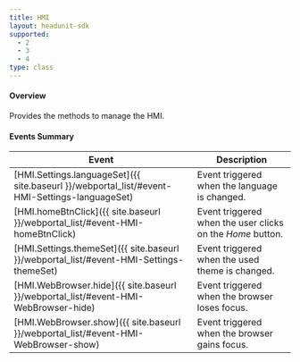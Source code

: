 ```yaml
---
title: HMI
layout: headunit-sdk
supported:
  - 2
  - 3
  - 4
type: class
---
```



#### Overview

Provides the methods to manage the HMI.

#### Events Summary

Event | Description
----|----
[HMI.Settings.languageSet]({{ site.baseurl }}/webportal_list/#event-HMI-Settings-languageSet)  | Event triggered when the language is changed.
[HMI.homeBtnClick]({{ site.baseurl }}/webportal_list/#event-HMI-homeBtnClick) | Event triggered when the user clicks on the *Home* button.
[HMI.Settings.themeSet]({{ site.baseurl }}/webportal_list/#event-HMI-Settings-themeSet) | Event triggered when the used theme is changed.
[HMI.WebBrowser.hide]({{ site.baseurl }}/webportal_list/#event-HMI-WebBrowser-hide) | Event triggered when the browser loses focus.
[HMI.WebBrowser.show]({{ site.baseurl }}/webportal_list/#event-HMI-WebBrowser-show) | Event triggered when the browser gains focus.